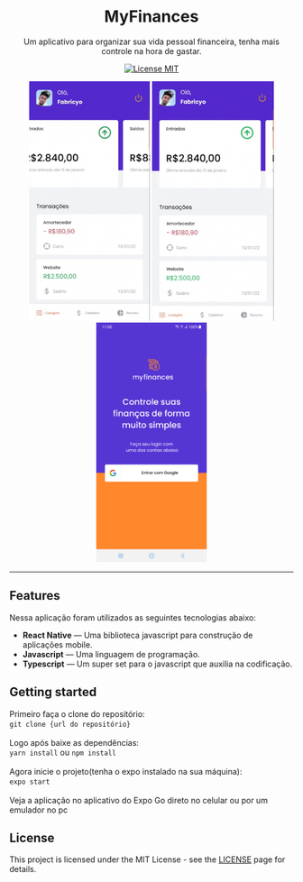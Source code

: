<h1 align="center">
MyFinances
</h1>

<p align="center">Um aplicativo para organizar sua vida pessoal financeira, tenha mais controle na hora de gastar.</p>

<p align="center">
  <a href="https://opensource.org/licenses/MIT">
    <img src="https://img.shields.io/badge/License-MIT-blue.svg" alt="License MIT">
  </a>
</p>

[//]: # (Add your gifs/images here:)
<div align="center">
  <img src="printa.gif" alt="gif demo" height="425">
  <img src="printb.gif" alt="gif demo" height="425">
  <img src="printc.png" alt="gif demo" height="425">
</div>

<hr />

## Features
[//]: # (Add the features of your project here:)
Nessa aplicação foram utilizados as seguintes tecnologias abaixo:

- **React Native** — Uma biblioteca javascript para construção de aplicações mobile.
- **Javascript** — Uma linguagem de programação.
- **Typescript** — Um super set para o javascript que auxilia na codificação.

## Getting started

Primeiro faça o clone do repositório: <br>
    `git clone {url do repositório}` <br><br>
Logo após baixe as dependências: <br>
    `yarn install` ou `npm install` <br><br>
Agora inicie o projeto(tenha o expo instalado na sua máquina): <br>
    `expo start`<br><br>
Veja a aplicação no aplicativo do Expo Go direto no celular ou por um emulador no pc


## License

This project is licensed under the MIT License - see the [LICENSE](https://opensource.org/licenses/MIT) page for details.
